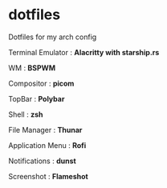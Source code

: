# dotfiles
Dotfiles for my arch config

Terminal Emulator : **Alacritty with starship.rs**

WM : **BSPWM**

Compositor : **picom** 

TopBar : **Polybar**

Shell : **zsh**

File Manager : **Thunar**

Application Menu : **Rofi** 

Notifications : **dunst** 

Screenshot : **Flameshot** 


